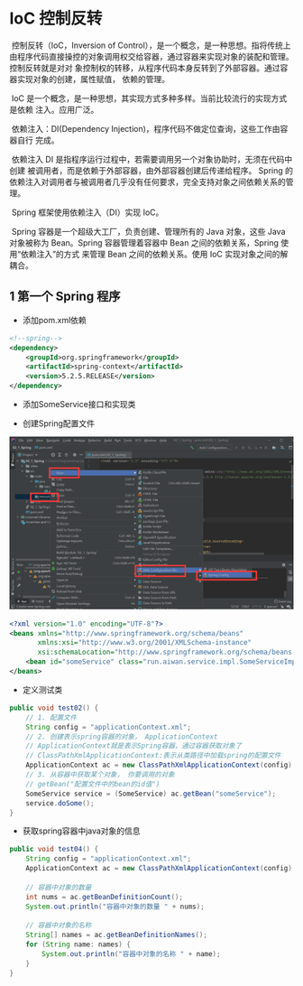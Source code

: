 # IoC 控制反转

​	控制反转（IoC，Inversion of Control），是一个概念，是一种思想。指将传统上由程序代码直接操控的对象调用权交给容器，通过容器来实现对象的装配和管理。控制反转就是对对 象控制权的转移，从程序代码本身反转到了外部容器。通过容器实现对象的创建，属性赋值， 依赖的管理。

​	IoC 是一个概念，是一种思想，其实现方式多种多样。当前比较流行的实现方式是依赖
注入。应用广泛。

​	依赖注入：DI(Dependency Injection)，程序代码不做定位查询，这些工作由容器自行 完成。

​	依赖注入 DI 是指程序运行过程中，若需要调用另一个对象协助时，无须在代码中创建
被调用者，而是依赖于外部容器，由外部容器创建后传递给程序。 Spring 的依赖注入对调用者与被调用者几乎没有任何要求，完全支持对象之间依赖关系的管理。 

​	Spring 框架使用依赖注入（DI）实现 IoC。

​	Spring 容器是一个超级大工厂，负责创建、管理所有的 Java 对象，这些 Java 对象被称为 Bean。Spring 容器管理着容器中 Bean 之间的依赖关系，Spring 使用“依赖注入”的方式 来管理 Bean 之间的依赖关系。使用 IoC 实现对象之间的解耦合。

## 1 第一个 Spring 程序

- 添加pom.xml依赖

```xml
<!--spring-->
<dependency>
    <groupId>org.springframework</groupId>
    <artifactId>spring-context</artifactId>
    <version>5.2.5.RELEASE</version>
</dependency>
```

- 添加SomeService接口和实现类

- 创建Spring配置文件

![](./img/NewSpringConfig.png)

```xml
<?xml version="1.0" encoding="UTF-8"?>
<beans xmlns="http://www.springframework.org/schema/beans"
       xmlns:xsi="http://www.w3.org/2001/XMLSchema-instance"
       xsi:schemaLocation="http://www.springframework.org/schema/beans http://www.springframework.org/schema/beans/spring-beans.xsd">
    <bean id="someService" class="run.aiwan.service.impl.SomeServiceImpl" />
</beans>
```

- 定义测试类

```java
public void test02() {
    // 1. 配置文件
    String config = "applicationContext.xml";
    // 2. 创建表示spring容器的对象， ApplicationContext
    // ApplicationContext就是表示Spring容器，通过容器获取对象了
    // ClassPathXmlApplicationContext:表示从类路径中加载spring的配置文件
    ApplicationContext ac = new ClassPathXmlApplicationContext(config);
    // 3. 从容器中获取某个对象， 你要调用的对象
    // getBean("配置文件中的bean的id值")
    SomeService service = (SomeService) ac.getBean("someService");
    service.doSome();
}
```

- 获取spring容器中java对象的信息

```java
public void test04() {
    String config = "applicationContext.xml";
    ApplicationContext ac = new ClassPathXmlApplicationContext(config);

    // 容器中对象的数量
    int nums = ac.getBeanDefinitionCount();
    System.out.println("容器中对象的数量 " + nums);

    // 容器中对象的名称
    String[] names = ac.getBeanDefinitionNames();
    for (String name: names) {
        System.out.println("容器中对象的名称 " + name);
    }
}
```
